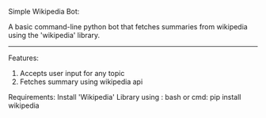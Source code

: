 Simple Wikipedia Bot:

A basic command-line python bot that fetches summaries from wikipedia using the 'wikipedia' library.

----

Features:
1. Accepts user input for any topic
2. Fetches summary using wikipedia api

   

Requirements:
Install 'Wikipedia' Library using :
bash or cmd:
      pip install wikipedia




